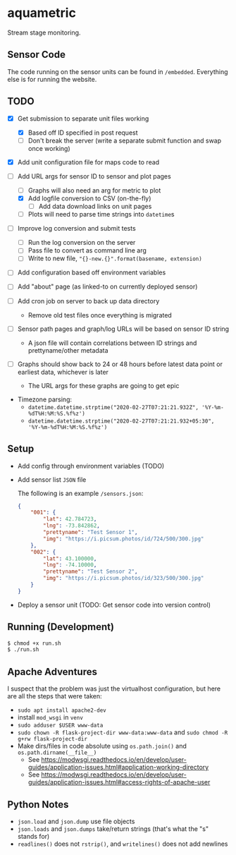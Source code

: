 # aquametric

Stream stage monitoring.

## Sensor Code

The code running on the sensor units can be found in `/embedded`. Everything else is for running the website.

## TODO

* [x] Get submission to separate unit files working
    * [x] Based off ID specified in post request
    * [ ] Don't break the server (write a separate submit function and swap once working)
* [x] Add unit configuration file for maps code to read
* [ ] Add URL args for sensor ID to sensor and plot pages
    * [ ] Graphs will also need an arg for metric to plot
    * [x] Add logfile conversion to CSV (on-the-fly)
        * [ ] Add data download links on unit pages
    * [ ] Plots will need to parse time strings into `datetime`s
* [ ] Improve log conversion and submit tests
    * [ ] Run the log conversion on the server
    * [ ] Pass file to convert as command line arg
    * [ ] Write to new file, `"{}-new.{}".format(basename, extension)`
* [ ] Add configuration based off environment variables
* [ ] Add "about" page (as linked-to on currently deployed sensor)
* [ ] Add cron job on server to back up data directory
    * Remove old test files once everything is migrated

* [ ] Sensor path pages and graph/log URLs will be based on sensor ID string
    * A json file will contain correlations between ID strings and prettyname/other metadata
* [ ] Graphs should show back to 24 or 48 hours before latest data point or earliest data, whichever is later
    * The URL args for these graphs are going to get epic
* Timezone parsing:
    * `datetime.datetime.strptime("2020-02-27T07:21:21.932Z", '%Y-%m-%dT%H:%M:%S.%f%z')`
    * `datetime.datetime.strptime("2020-02-27T07:21:21.932+05:30", '%Y-%m-%dT%H:%M:%S.%f%z')`

## Setup

* Add config through environment variables (TODO)
* Add sensor list `JSON` file

    The following is an example `/sensors.json`:
    ```json
    {
        "001": {
            "lat": 42.784723,
            "lng": -73.842862,
            "prettyname": "Test Sensor 1",
            "img": "https://i.picsum.photos/id/724/500/300.jpg"
        },
        "002": {
            "lat": 43.100000,
            "lng": -74.10000,
            "prettyname": "Test Sensor 2",
            "img": "https://i.picsum.photos/id/323/500/300.jpg"
        }
    }
    ```
* Deploy a sensor unit (TODO: Get sensor code into version control)

## Running (Development)

```bash
$ chmod +x run.sh
$ ./run.sh
```

## Apache Adventures

I suspect that the problem was just the virtualhost configuration, but here are all the steps that were taken:

* `sudo apt install apache2-dev`
* install `mod_wsgi` in `venv`
* `sudo adduser $USER www-data`
* `sudo chown -R flask-project-dir www-data:www-data` and `sudo chmod -R g+rw flask-project-dir`
* Make dirs/files in code absolute using `os.path.join()` and `os.path.dirname(__file__)`
    * See <https://modwsgi.readthedocs.io/en/develop/user-guides/application-issues.html#application-working-directory>
    * See <https://modwsgi.readthedocs.io/en/develop/user-guides/application-issues.html#access-rights-of-apache-user>

## Python Notes

* `json.load` and `json.dump` use file objects
* `json.loads` and `json.dumps` take/return strings (that's what the "s" stands for)
* `readlines()` does not `rstrip()`, and `writelines()` does not add newlines

<!--
$("#info").fadeTo(300, 0.5);
$("#info").fadeTo(400, 1.0);
-->
